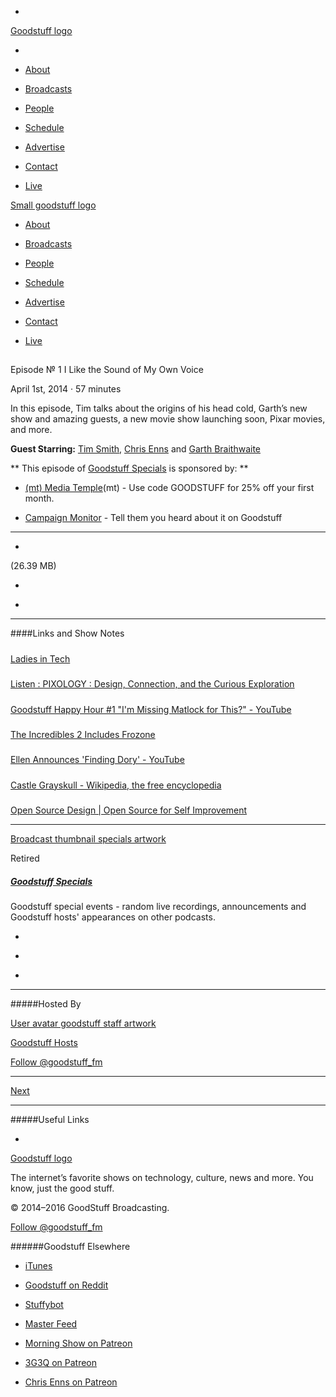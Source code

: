 

-
[Goodstuff logo](http://www.goodstuff.fm/)[](/assets/goodstuff_logo-17c1fe6f378352de5d7345f76152130b.svg)

-


-  [About](/about)

-  [Broadcasts](/broadcasts)

-  [People](/people)

-  [Schedule](/schedule)

-  [Advertise](/advertise)

-  [Contact](/contact)

-  [Live](/live)


[Small goodstuff logo](http://www.goodstuff.fm/)[](/assets/small_goodstuff_logo-bf032e72b9ec41494f4d90905f1ad619.svg)


-  [About](/about)

-  [Broadcasts](/broadcasts)

-  [People](/people)

-  [Schedule](/schedule)

-  [Advertise](/advertise)

-  [Contact](/contact)

-  [Live](/live)


##
Episode № 1
I Like the Sound of My Own Voice


April 1st, 2014
&middot;
57
minutes


In this episode, Tim talks about the origins of his head cold, Garth&rsquo;s new show and amazing guests, a new movie show launching soon, Pixar movies, and more.


**Guest Starring:**
[Tim Smith](/people/ttimsmith),  [Chris Enns](/people/chris-enns) and  [Garth Braithwaite](/people/garthdb)


**
This episode of
[Goodstuff Specials](/specials)
is sponsored by:
**


-  [(mt) Media Temple](http://mediatemple.net/?utm_source=goodstuff&utm_medium=textlink&ut%E2%80%A6)(mt) - Use code GOODSTUFF for 25% off your first month.

-  [Campaign Monitor](http://www.campaignmonitor.com/) - Tell them you heard about it on Goodstuff


------------------------------


-
[](https://goodstuffs3.s3.amazonaws.com/uploads/specials-1.mp3)(26.39 MB)

-
[](http://twitter.com/intent/tweet?text=Goodstuff%20Specials%20%E2%84%96%201%20on%20@goodstuff_fm%20-%20http://goodstuff.fm/specials/1)

-
[](http://www.facebook.com/sharer/sharer.php?u=http://goodstuff.fm/specials/1)


------------------------------


####Links and Show Notes

#####
[Ladies in Tech](http://ladiesintech.com/)


#####
[Listen : PIXOLOGY : Design, Connection, and the Curious Exploration](http://pixology.is/broadcasting)


#####
[Goodstuff Happy Hour #1 "I'm Missing Matlock for This?" - YouTube](https://www.youtube.com/watch?v=HfNcTKd6Twc)


#####
[The Incredibles 2 Includes Frozone](http://guardianlv.com/2014/04/the-incredibles-2-includes-frozone/)


#####
[Ellen Announces 'Finding Dory' - YouTube](https://www.youtube.com/watch?v=_JJmDavBXrw)


#####
[Castle Grayskull - Wikipedia, the free encyclopedia](http://en.wikipedia.org/wiki/Castle_Grayskull)


#####
[Open Source Design | Open Source for Self Improvement](http://opensourcedesign.is/blogging_about/whats-next/)


------------------------------


[Broadcast thumbnail specials artwork](/specials)[](https://goodstuffs3.s3.amazonaws.com/uploads/broadcast/image/24/broadcast_thumbnail_specials_artwork.png)

Retired


##### [Goodstuff Specials](/specials)


Goodstuff special events - random live recordings, announcements and Goodstuff hosts' appearances on other podcasts.

-
[](https://itunes.apple.com/us/podcast/goodstuff-specials/id854159948?mt=2)

-
[](/specials/feed)

-
[](mailto:sponsorship+specials@goodstuff.fm?subject=%5BGoodStuff%20FM%5D%20Sponsorship%20Inquiry%20for%20Goodstuff%20Specials)


------------------------------


#####Hosted By


[User avatar goodstuff staff artwork](/people/goodstuff-hosts)[](https://goodstuffs3.s3.amazonaws.com/uploads/user/avatar/38/user_avatar_goodstuff-staff_artwork.png)

[Goodstuff Hosts](/people/goodstuff-hosts)


[Follow @goodstuff_fm](https://twitter.com/goodstuff_fm)


------------------------------


[Next](/specials/2)


------------------------------


#####Useful Links

-
[](mailto:contact+specials@goodstuff.fm?subject=%5BGoodstuff%20FM%5D%20Feedback%20for%20Goodstuff%20Specials)


[Goodstuff logo](http://www.goodstuff.fm/)[](/assets/goodstuff_logo-17c1fe6f378352de5d7345f76152130b.svg)


The internet’s favorite shows on technology, culture, news and more. You know, just the good stuff.


&copy; 2014&ndash;2016 GoodStuff Broadcasting.

[Follow @goodstuff_fm](https://twitter.com/goodstufffm)


######Goodstuff Elsewhere

-  [iTunes](https://itunes.apple.com/us/artist/goodstuff-fm/id843385597?mt=2)

-  [Goodstuff on Reddit](https://www.reddit.com/r/Goodstuff_fm/)

-  [Stuffybot](http://stuffybot.goodstuff.fm)

-  [Master Feed](/master/feed)

-  [Morning Show on Patreon](https://www.patreon.com/morningshow)

-  [3G3Q on Patreon](https://www.patreon.com/3g3q)

-  [Chris Enns on Patreon](https://www.patreon.com/ichris)
